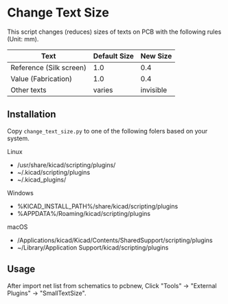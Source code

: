 # Change Text Size

This script changes (reduces) sizes of texts on PCB with the following rules (Unit: mm).

| Text | Default Size | New Size |
|---|---|---|
| Reference (Silk screen) | 1.0 | 0.4 |
| Value (Fabrication) | 1.0 | 0.4 |
| Other texts | varies | invisible |

## Installation
Copy `change_text_size.py` to one of the following folers based on your system.

Linux
* /usr/share/kicad/scripting/plugins/
* ~/.kicad/scripting/plugins
* ~/.kicad_plugins/

Windows
* \%KICAD_INSTALL_PATH%/share/kicad/scripting/plugins
* \%APPDATA%/Roaming/kicad/scripting/plugins

macOS
* /Applications/kicad/Kicad/Contents/SharedSupport/scripting/plugins
* ~/Library/Application Support/kicad/scripting/plugins

## Usage
 After import net list from schematics to pcbnew, Click "Tools" -> "External Plugins" -> "SmallTextSize".
